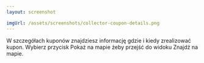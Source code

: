 ```yaml
---
layout: screenshot

imgUrl: /assets/screenshots/collector-coupon-details.png
---
```

W szczegółach kuponów znajdziesz informację gdzie i kiedy zrealizować kupon. Wybierz przycisk Pokaż na mapie żeby przejść do widoku Znajdź na mapie.
